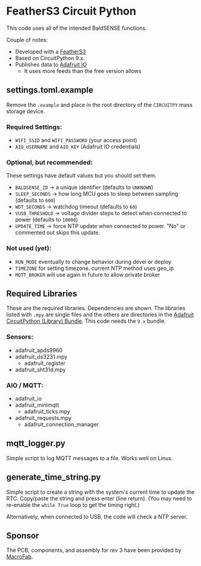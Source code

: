 # FeatherS3 Circuit Python

This code uses all of the intended BaldSENSE functions.

Couple of notes:
- Developed with a [FeatherS3](https://unexpectedmaker.com/shop.html#!/FeatherS3/p/577111310/category=0)
- Based on CircuitPython 9.x. 
- Publishes data to [Adafruit IO](https://io.adafruit.com)
    - It uses more feeds than the free version allows

## settings.toml.example
Remove the `.example` and place in the root directory of the `CIRCUITPY` mass storage device. 

### Required Settings:
- `WIFI_SSID` and `WIFI_PASSWORD` (your access point)
- `AIO_USERNAME` and `AIO_KEY` (Adafruit IO credentials)

### Optional, but recommended:
These settings have default values but you should set them.
- `BALDSENSE_ID` -> a unique identifier (defaults to `UNKNOWN`)
- `SLEEP_SECONDS` -> how long MCU goes to sleep between sampling (defaults to `600`)
- `WDT_SECONDS` -> watchdog timeout (defaults to `60`)
- `VUSB_THRESHOLD` -> voltage divider steps to detect when connected to power (defaults to `10000`)
- `UPDATE_TIME` -> force NTP update when connected to power. "No" or commented out skips this update.

### Not used (yet):
- `RUN_MODE` eventually to change behavior during devel or deploy
- `TIMEZONE` for setting timezone. current NTP method uses geo_ip
- `MQTT_BROKER` will use again in future to allow private broker


## Required Libraries
These are the required libraries. Dependencies are shown. The libraries listed with `.mpy` are single files and the others are directories in the [Adafruit CircuitPython (Library) Bundle](https://github.com/adafruit/Adafruit_CircuitPython_Bundle/releases). This code needs the `9.x` bundle.

### Sensors:
- adafruit_apds9960
- adafruit_ds3231.mpy
    - adafruit_register
- adafruit_sht31d.mpy

### AIO / MQTT:
- adafruit_io
- adafruit_minimqtt
    - adafruit_ticks.mpy
- adafruit_requests.mpy
    - adafruit_connection_manager


## mqtt_logger.py
Simple script to log MQTT messages to a file. Works well on Linux. 

## generate_time_string.py
Simple script to create a string with the system's current time to update the RTC. Copy/paste the string and press enter (line return). (You may need to re-enable the `while True` loop to get the timing right.)

Alternatively, when connected to USB, the code will check a NTP server.

## Sponsor
The PCB, components, and assembly for rev 3 have been provided by [MacroFab](https://macrofab.com).